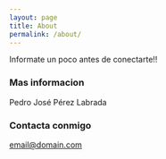 ```yaml
---
layout: page
title: About
permalink: /about/
---
```


Informate un poco antes de conectarte!!

### Mas informacion

Pedro José Pérez Labrada

### Contacta conmigo

[email@domain.com](mailto:pedroperlab@gmail.com)
